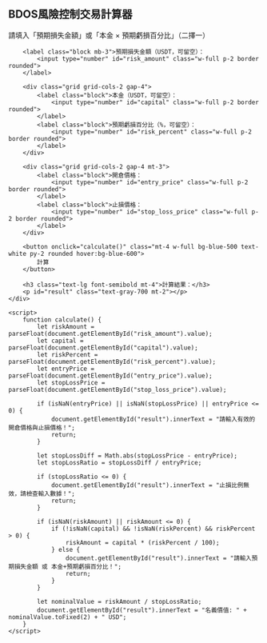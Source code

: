 <html lang="zh-TW">
<head>
    <meta charset="UTF-8">
    <meta name="viewport" content="width=device-width, initial-scale=1.0">
    <title>交易計算器</title>
    <link href="https://cdn.jsdelivr.net/npm/tailwindcss@2.2.19/dist/tailwind.min.css" rel="stylesheet">
</head>
<body class="bg-gray-100 p-6">
    <div class="max-w-xl mx-auto bg-white p-6 rounded-lg shadow-lg">
        <h2 class="text-2xl font-bold mb-4">BDOS風險控制交易計算器</h2>
        <p class="text-sm text-gray-600 mb-4">請填入「預期損失金額」或「本金 × 預期虧損百分比」（二擇一）</p>

        <label class="block mb-3">預期損失金額（USDT，可留空）：
            <input type="number" id="risk_amount" class="w-full p-2 border rounded">
        </label>

        <div class="grid grid-cols-2 gap-4">
            <label class="block">本金（USDT，可留空）：
                <input type="number" id="capital" class="w-full p-2 border rounded">
            </label>
            <label class="block">預期虧損百分比（%，可留空）：
                <input type="number" id="risk_percent" class="w-full p-2 border rounded">
            </label>
        </div>

        <div class="grid grid-cols-2 gap-4 mt-3">
            <label class="block">開倉價格：
                <input type="number" id="entry_price" class="w-full p-2 border rounded">
            </label>
            <label class="block">止損價格：
                <input type="number" id="stop_loss_price" class="w-full p-2 border rounded">
            </label>
        </div>

        <button onclick="calculate()" class="mt-4 w-full bg-blue-500 text-white py-2 rounded hover:bg-blue-600">
            計算
        </button>

        <h3 class="text-lg font-semibold mt-4">計算結果：</h3>
        <p id="result" class="text-gray-700 mt-2"></p>
    </div>

    <script>
        function calculate() {
            let riskAmount = parseFloat(document.getElementById("risk_amount").value);
            let capital = parseFloat(document.getElementById("capital").value);
            let riskPercent = parseFloat(document.getElementById("risk_percent").value);
            let entryPrice = parseFloat(document.getElementById("entry_price").value);
            let stopLossPrice = parseFloat(document.getElementById("stop_loss_price").value);

            if (isNaN(entryPrice) || isNaN(stopLossPrice) || entryPrice <= 0) {
                document.getElementById("result").innerText = "請輸入有效的開倉價格與止損價格！";
                return;
            }

            let stopLossDiff = Math.abs(stopLossPrice - entryPrice);
            let stopLossRatio = stopLossDiff / entryPrice;

            if (stopLossRatio <= 0) {
                document.getElementById("result").innerText = "止損比例無效，請檢查輸入數據！";
                return;
            }

            if (isNaN(riskAmount) || riskAmount <= 0) {
                if (!isNaN(capital) && !isNaN(riskPercent) && riskPercent > 0) {
                    riskAmount = capital * (riskPercent / 100);
                } else {
                    document.getElementById("result").innerText = "請輸入預期損失金額 或 本金+預期虧損百分比！";
                    return;
                }
            }

            let nominalValue = riskAmount / stopLossRatio;
            document.getElementById("result").innerText = "名義價值: " + nominalValue.toFixed(2) + " USD";
        }
    </script>

</body>
</html>
